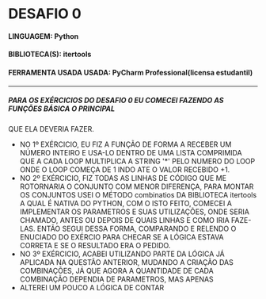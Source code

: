 # DESAFIO 0
#### LINGUAGEM: Python
#### BIBLIOTECA(S): itertools
#### FERRAMENTA USADA USADA: PyCharm Professional(licensa estudantil)
--- --- 
##### PARA OS EXÉRCICIOS DO **DESAFIO 0** EU COMECEI FAZENDO AS FUNÇÕES BÁSICA O PRINCIPAL
QUE ELA DEVERIA FAZER.  
- NO 1º EXÉRCICIO, EU FIZ A FUNÇÃO DE FORMA A RECEBER UM NÚMERO INTEIRO E USA-LO
DENTRO DE UMA LISTA COMPRIMIDA QUE A CADA LOOP MULTIPLICA A STRING '*' PELO NUMERO DO LOOP
ONDE O LOOP COMEÇA DE 1 INDO ATE O VALOR RECEBIDO +1.  
- NO 2º EXÉRCICIO, FIZ TODAS AS LINHAS DE CÓDIGO QUE ME ROTORNARIA O CONJUNTO COM MENOR DIFERENÇA, 
PARA MONTAR OS CONJUNTOS USEI O MÉTODO combinatios DA BIBLIOTECA itertools A QUAL É NATIVA DO PYTHON, 
COM O ISTO FEITO, COMECEI A IMPLEMENTAR OS PARAMETROS E SUAS UTILIZAÇÕES, ONDE SERIA CHAMADO, 
ANTES OU DEPOIS DE QUAIS LINHAS E COMO IRIA FAZE-LAS. ENTÃO SEGUI DESSA FORMA, COMPARANDO E RELENDO O
ENUCIADO DO EXÉRCIO PARA CHECAR SE A LÓGICA ESTAVA CORRETA E SE O RESULTADO ERA O PEDIDO.  
- NO 3º EXÉRCICIO, ACABEI UTILIZANDO PARTE DA LÓGICA JÁ APLICADA NA QUESTÃO ANTERIOR, MUDANDO A CRIAÇÃO
DAS COMBINAÇÕES, JÁ QUE AGORA A QUANTIDADE DE CADA COMBINAÇÃO DEPENDIA DE PARAMETROS, MAS APENAS
- ALTEREI UM POUCO A LÓGICA DE CONTAR 
